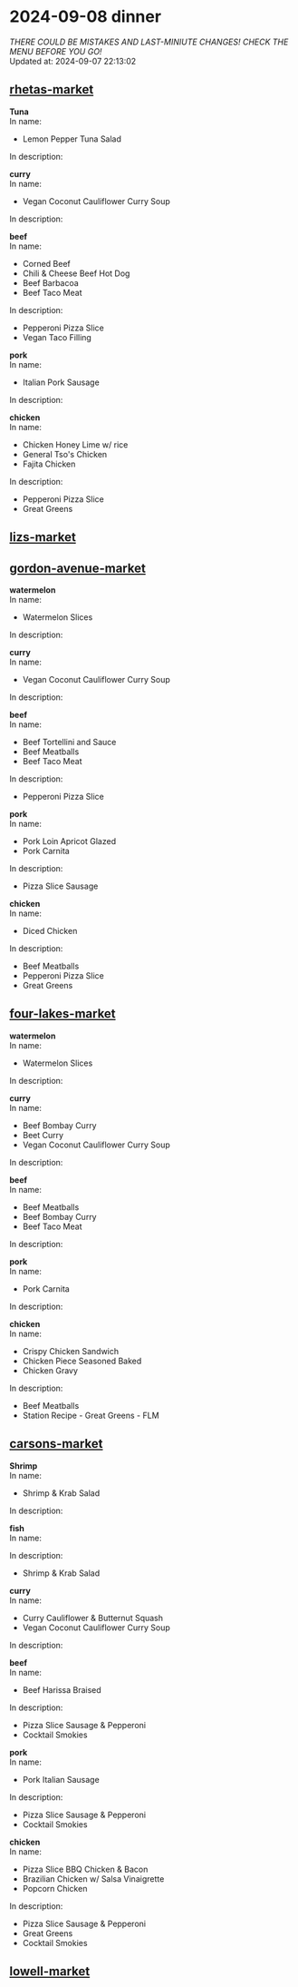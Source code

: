 # 2024-09-08 dinner  
*THERE COULD BE MISTAKES AND LAST-MINIUTE CHANGES! CHECK THE MENU BEFORE YOU GO!*  
Updated at: 2024-09-07 22:13:02  
## [rhetas-market](https://wisc-housingdining.nutrislice.com/menu/rhetas-market/dinner/2024-09-08)  
**Tuna**  
In name:   
 - Lemon Pepper Tuna Salad  
  
In description:   
  
**curry**  
In name:   
 - Vegan Coconut Cauliflower Curry Soup  
  
In description:   
  
**beef**  
In name:   
 - Corned Beef  
 - Chili & Cheese Beef Hot Dog  
 - Beef Barbacoa  
 - Beef Taco Meat  
  
In description:   
 - Pepperoni Pizza Slice  
 - Vegan Taco Filling  
  
**pork**  
In name:   
 - Italian Pork Sausage  
  
In description:   
  
**chicken**  
In name:   
 - Chicken Honey Lime w/ rice  
 - General Tso's Chicken  
 - Fajita Chicken  
  
In description:   
 - Pepperoni Pizza Slice  
 - Great Greens  
  
## [lizs-market](https://wisc-housingdining.nutrislice.com/menu/lizs-market/dinner/2024-09-08)  
## [gordon-avenue-market](https://wisc-housingdining.nutrislice.com/menu/gordon-avenue-market/dinner/2024-09-08)  
**watermelon**  
In name:   
 - Watermelon Slices  
  
In description:   
  
**curry**  
In name:   
 - Vegan Coconut Cauliflower Curry Soup  
  
In description:   
  
**beef**  
In name:   
 - Beef Tortellini and Sauce  
 - Beef Meatballs  
 - Beef Taco Meat  
  
In description:   
 - Pepperoni Pizza Slice  
  
**pork**  
In name:   
 - Pork Loin Apricot Glazed  
 - Pork Carnita  
  
In description:   
 - Pizza Slice Sausage  
  
**chicken**  
In name:   
 - Diced Chicken  
  
In description:   
 - Beef Meatballs  
 - Pepperoni Pizza Slice  
 - Great Greens  
  
## [four-lakes-market](https://wisc-housingdining.nutrislice.com/menu/four-lakes-market/dinner/2024-09-08)  
**watermelon**  
In name:   
 - Watermelon Slices  
  
In description:   
  
**curry**  
In name:   
 - Beef Bombay Curry  
 - Beet Curry  
 - Vegan Coconut Cauliflower Curry Soup  
  
In description:   
  
**beef**  
In name:   
 - Beef Meatballs  
 - Beef Bombay Curry  
 - Beef Taco Meat  
  
In description:   
  
**pork**  
In name:   
 - Pork Carnita  
  
In description:   
  
**chicken**  
In name:   
 - Crispy Chicken Sandwich  
 - Chicken Piece Seasoned Baked  
 - Chicken Gravy  
  
In description:   
 - Beef Meatballs  
 - Station Recipe - Great Greens - FLM  
  
## [carsons-market](https://wisc-housingdining.nutrislice.com/menu/carsons-market/dinner/2024-09-08)  
**Shrimp**  
In name:   
 - Shrimp & Krab Salad  
  
In description:   
  
**fish**  
In name:   
  
In description:   
 - Shrimp & Krab Salad  
  
**curry**  
In name:   
 - Curry Cauliflower & Butternut Squash  
 - Vegan Coconut Cauliflower Curry Soup  
  
In description:   
  
**beef**  
In name:   
 - Beef Harissa Braised  
  
In description:   
 - Pizza Slice Sausage & Pepperoni  
 - Cocktail Smokies  
  
**pork**  
In name:   
 - Pork Italian Sausage  
  
In description:   
 - Pizza Slice Sausage & Pepperoni  
 - Cocktail Smokies  
  
**chicken**  
In name:   
 - Pizza Slice BBQ Chicken & Bacon  
 - Brazilian Chicken w/ Salsa Vinaigrette  
 - Popcorn Chicken  
  
In description:   
 - Pizza Slice Sausage & Pepperoni  
 - Great Greens  
 - Cocktail Smokies  
  
## [lowell-market](https://wisc-housingdining.nutrislice.com/menu/lowell-market/dinner/2024-09-08)  
  
